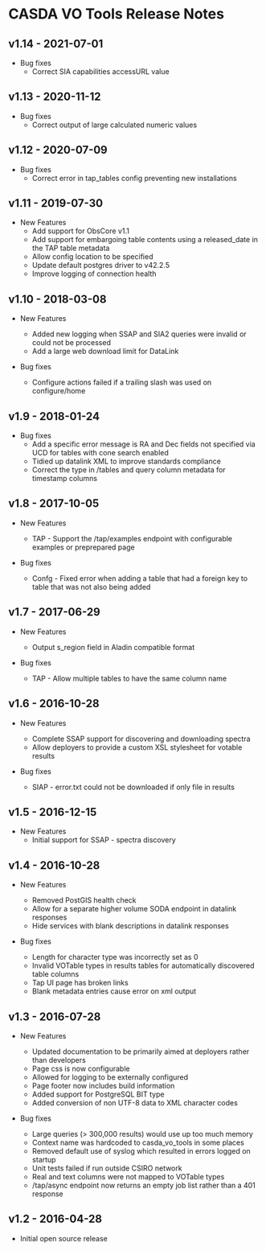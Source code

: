 # CASDA VO Tools Release Notes

## v1.14 - 2021-07-01

* Bug fixes
    * Correct SIA capabilities accessURL value

## v1.13 - 2020-11-12

* Bug fixes
    * Correct output of large calculated numeric values


## v1.12 - 2020-07-09

* Bug fixes
    * Correct error in tap_tables config preventing new installations


## v1.11 - 2019-07-30

* New Features
    * Add support for ObsCore v1.1
    * Add support for embargoing table contents using a released_date in the TAP table metadata
    * Allow config location to be specified
    * Update default postgres driver to v42.2.5
    * Improve logging of connection health


## v1.10 - 2018-03-08

* New Features
    *  Added new logging when SSAP and SIA2 queries were invalid or could not be processed 
    * Add a large web download limit for DataLink

* Bug fixes
    * Configure actions failed if a trailing slash was used on configure/home


## v1.9 - 2018-01-24

* Bug fixes
    * Add a specific error message is RA and Dec fields not specified via UCD for tables with cone search enabled
    * Tidied up datalink XML to improve standards compliance
    * Correct the type in /tables and query column metadata for timestamp columns


## v1.8 - 2017-10-05

* New Features
    *   TAP - Support the /tap/examples endpoint with configurable examples or preprepared page

* Bug fixes
    *   Confg - Fixed error when adding a table that had a foreign key to table that was not also being added

## v1.7 - 2017-06-29

* New Features
    *   Output s_region field in Aladin compatible format	

* Bug fixes
    *   TAP - Allow multiple tables to have the same column name

## v1.6 - 2016-10-28

* New Features
    *   Complete SSAP support for discovering and downloading spectra
	*   Allow deployers to provide a custom XSL stylesheet for votable results	

* Bug fixes
    *   SIAP - error.txt could not be downloaded if only file in results

## v1.5 - 2016-12-15

* New Features
    *   Initial support for SSAP - spectra discovery

## v1.4 - 2016-10-28

* New Features
    *   Removed PostGIS health check
	*   Allow for a separate higher volume SODA endpoint in datalink responses
	*   Hide services with blank descriptions in datalink responses
	

* Bug fixes
    *   Length for character type was incorrectly set as 0
	*   Invalid VOTable types in results tables for automatically discovered table columns
	*   Tap UI page has broken links
	*   Blank metadata entries cause error on xml output

## v1.3 - 2016-07-28

* New Features
    *   Updated documentation to be primarily aimed at deployers rather than developers
    *   Page css is now configurable
    *   Allowed for logging to be externally configured
    *   Page footer now includes build information
    *   Added support for PostgreSQL BIT type
    *   Added conversion of non UTF-8 data to XML character codes 

* Bug fixes
    *   Large queries (> 300,000 results) would use up too much memory
    *   Context name was hardcoded to casda_vo_tools in some places
    *   Removed default use of syslog which resulted in errors logged on startup
    *   Unit tests failed if run outside CSIRO network
    *   Real and text columns were not mapped to VOTable types
    *   /tap/async endpoint now returns an empty job list rather than a 401 response

## v1.2 - 2016-04-28

* Initial open source release
